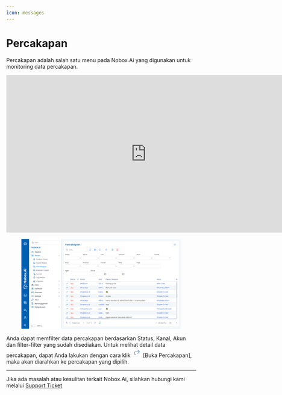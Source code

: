 ```yaml
---
icon: messages
---
```


# Percakapan

Percakapan adalah salah satu menu pada Nobox.Ai yang digunakan untuk monitoring data percakapan.

<iframe width="742" height="418" src="https://www.youtube.com/embed/Ajn4M70KeJk" title="Pengenalan Tampilan NoBox" frameborder="0" allow="accelerometer; autoplay; clipboard-write; encrypted-media; gyroscope; picture-in-picture; web-share" referrerpolicy="strict-origin-when-cross-origin" allowfullscreen></iframe>


<figure><img src="../../.gitbook/assets/Percakapan (1).png" alt=""><figcaption></figcaption></figure>

Anda dapat memfilter data percakapan berdasarkan Status, Kanal, Akun dan filter-filter yang sudah disediakan. Untuk melihat detail data percakapan, dapat Anda lakukan dengan cara klik ![](<../../.gitbook/assets/Go to message.png>) \[Buka Percakapan], maka akan diarahkan ke percakapan yang dipilih.

***

Jika ada masalah atau kesulitan terkait Nobox.Ai, silahkan hubungi kami melalui [Support Ticket](https://crm.nobox.ai/clients/tickets)
